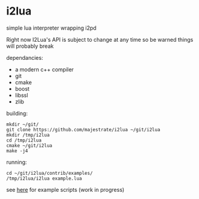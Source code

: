 # i2lua

simple lua interpreter wrapping i2pd

Right now I2Lua's API is subject to change at any time so be warned things will probably break

dependancies:

* a modern c++ compiler
* git
* cmake
* boost
* libssl
* zlib

building:

    mkdir ~/git/
    git clone https://github.com/majestrate/i2lua ~/git/i2lua
    mkdir /tmp/i2lua
    cd /tmp/i2lua
    cmake ~/git/i2lua
    make -j4

running:

    cd ~/git/i2lua/contrib/examples/
    /tmp/i2lua/i2lua example.lua

see [here](contrib/examples/) for example scripts (work in progress)
